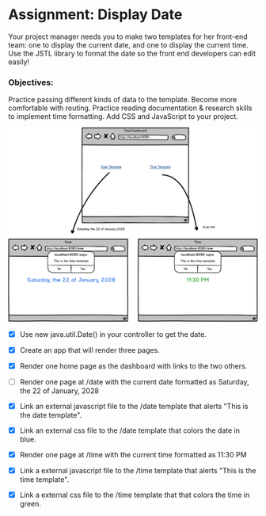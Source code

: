 # Assignment: Display Date

Your project manager needs you to make two templates for her front-end team: one to display the current date, and one to display the current time. Use the JSTL library to format the date so the front end developers can edit easily!

### Objectives:

Practice passing different kinds of data to the template.
Become more comfortable with routing.
Practice reading documentation & research skills to implement time formatting.
Add CSS and JavaScript to your project.

![](05_18_displaydate.png)

- [x] Use new java.util.Date() in your controller to get the date.

- [x] Create an app that will render three pages.

- [x] Render one home page as the dashboard with links to the two others.

- [ ] Render one page at /date with the current date formatted as Saturday, the 22 of January, 2028

- [x] Link an external javascript file to the /date template that alerts "This is the date template".

- [x] Link an external css file to the /date template that colors the date in blue.

- [x] Render one page at /time with the current time formatted as 11:30 PM

- [x] Link a external javascript file to the /time template that alerts "This is the time template".

- [x] Link a external css file to the /time template that that colors the time in green.

